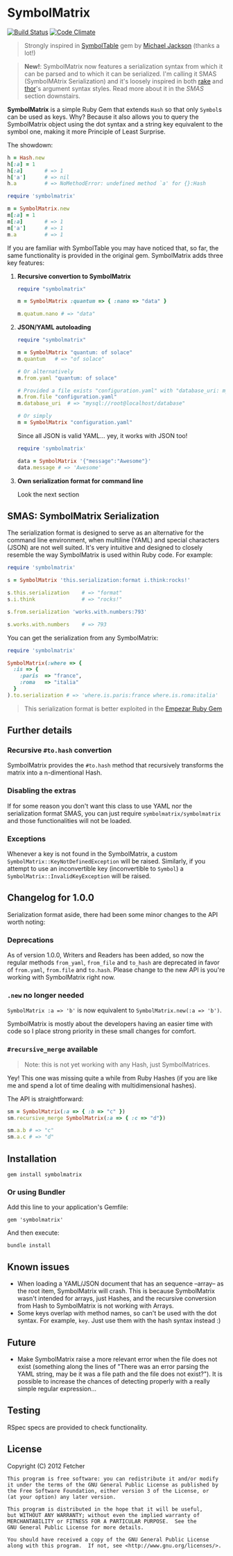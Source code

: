 SymbolMatrix
============

[![Build Status](https://secure.travis-ci.org/Fetcher/symbolmatrix.png)](http://travis-ci.org/Fetcher/symbolmatrix) [![Code Climate](https://codeclimate.com/badge.png)](https://codeclimate.com/github/Fetcher/symbolmatrix)

> Strongly inspired in [SymbolTable][symboltable] gem by [Michael Jackson][michael-jackson-home] (thanks a lot!)

> **New!**: SymbolMatrix now features a serialization syntax from which it can be parsed and to which it can be serialized. I'm calling it SMAS (SymbolMAtrix Serialization) and it's loosely inspired in both [rake][rake-link] and [thor][thor-link]'s argument syntax styles. Read more about it in the *SMAS* section downstairs.

**SymbolMatrix** is a simple Ruby Gem that extends `Hash` so that only `Symbol`s can be used as keys. Why? Because it also allows you to query the SymbolMatrix object using the dot syntax and a string key equivalent to the symbol one, making it more Principle of Least Surprise.

The showdown:

```ruby
h = Hash.new
h[:a] = 1
h[:a]       # => 1
h['a']      # => nil
h.a         # => NoMethodError: undefined method `a' for {}:Hash

require 'symbolmatrix'

m = SymbolMatrix.new
m[:a] = 1
m[:a]       # => 1
m['a']      # => 1
m.a         # => 1
```

If you are familiar with SymbolTable you may have noticed that, so far, the same functionality is provided in the original gem. SymbolMatrix adds three key features:

1.  **Recursive convertion to SymbolMatrix**

    ```ruby
    require "symbolmatrix"
    
    m = SymbolMatrix :quantum => { :nano => "data" }

    m.quatum.nano # => "data"
    ```

2.  **JSON/YAML autoloading**
    
    ```ruby
    require "symbolmatrix"
    
    m = SymbolMatrix "quantum: of solace"
    m.quantum   # => "of solace"
    
    # Or alternatively
    m.from.yaml "quantum: of solace"
    
    # Provided a file exists "configuration.yaml" with "database_uri: mysql://root@localhost/database"
    m.from.file "configuration.yaml"
    m.database_uri  # => "mysql://root@localhost/database"
    
    # Or simply
    m = SymbolMatrix "configuration.yaml"
    ```
    
    Since all JSON is valid YAML... yey, it works with JSON too!
	```ruby
    require 'symbolmatrix'
    
    data = SymbolMatrix '{"message":"Awesome"}'
    data.message # => 'Awesome'
    ```

3.  **Own serialization format for command line**
    
    Look the next section

[symboltable]: https://github.com/mjijackson/symboltable
[michael-jackson-home]: http://mjijackson.com/
[rake-link]: https://github.com/jimweirich/rake
[thor-link]: https://github.com/wycats/thor

SMAS: SymbolMatrix Serialization
--------------------------------

The serialization format is designed to serve as an alternative for the command line environment, when multiline (YAML) and special characters (JSON) are not well suited. It's very intuitive and designed to closely resemble the way SymbolMatrix is used within Ruby code. For example:
    
```ruby
require 'symbolmatrix'

s = SymbolMatrix 'this.serialization:format i.think:rocks!'

s.this.serialization    # => "format"
s.i.think               # => "rocks!"

s.from.serialization 'works.with.numbers:793'

s.works.with.numbers    # => 793
```

You can get the serialization from any SymbolMatrix:

```ruby
require 'symbolmatrix'

SymbolMatrix(:where => { 
  :is => { 
    :paris  => "france", 
    :roma   => "italia"
  }
).to.serialization # => 'where.is.paris:france where.is.roma:italia'
```

> This serialization format is better exploited in the [Empezar Ruby Gem][empezar-link]

[empezar-link]: https://github.com/Fetcher/empezar

Further details
---------------

### Recursive `#to.hash` convertion

SymbolMatrix provides the `#to.hash` method that recursively transforms the matrix into a n-dimentional Hash.

### Disabling the extras

If for some reason you don't want this class to use YAML nor the serialization format SMAS, you can just require `symbolmatrix/symbolmatrix` and those functionalities will not be loaded.

### Exceptions

Whenever a key is not found in the SymbolMatrix, a custom `SymbolMatrix::KeyNotDefinedException` will be raised. 
Similarly, if you attempt to use an inconvertible key (inconvertible to `Symbol`) a `SymbolMatrix::InvalidKeyException` will be raised.

Changelog for 1.0.0
-------------------

Serialization format aside, there had been some minor changes to the API worth noting:

### Deprecations

As of version 1.0.0, Writers and Readers has been added, so now the regular methods `from_yaml`, `from_file` and `to_hash` are deprecated in favor of `from.yaml`, `from.file` and `to.hash`. Please change to the new API is you're working with SymbolMatrix right now.

### `.new` no longer needed

`SymbolMatrix :a => 'b'` is now equivalent to `SymbolMatrix.new(:a => 'b')`.

SymbolMatrix is mostly about the developers having an easier time with code so I place strong priority in these small changes for comfort.

### `#recursive_merge` available

> Note: this is not yet working with any Hash, just SymbolMatrices.

Yey! This one was missing quite a while from Ruby Hashes (if you are like me and spend a lot of time dealing with multidimensional hashes).

The API is straightforward:
```ruby
sm = SymbolMatrix(:a => { :b => "c" })
sm.recursive_merge SymbolMatrix(:a => { :c => "d"})

sm.a.b # => "c"
sm.a.c # => "d"
```

Installation
------------

    gem install symbolmatrix

### Or using Bundler
Add this line to your application's Gemfile:

    gem 'symbolmatrix'

And then execute:

    bundle install

## Known issues

- When loading a YAML/JSON document that has an sequence &ndash;array&ndash; as the root item, SymbolMatrix will crash. This is because SymbolMatrix wasn't intended for arrays, just Hashes, and the recursive conversion from Hash to SymbolMatrix is not working with Arrays.
- Some keys overlap with method names, so can't be used with the dot syntax. For example, `key`. Just use them with the hash syntax instead :)

## Future

- Make SymbolMatrix raise a more relevant error when the file does not exist (something along the lines of "There was an error parsing the YAML string, may be it was a file path and the file does not exist?"). It is possible to increase the chances of detecting properly with a really simple regular expression...

## Testing

RSpec specs are provided to check functionality.

## License

Copyright (C) 2012 Fetcher

    This program is free software: you can redistribute it and/or modify
    it under the terms of the GNU General Public License as published by
    the Free Software Foundation, either version 3 of the License, or
    (at your option) any later version.

    This program is distributed in the hope that it will be useful,
    but WITHOUT ANY WARRANTY; without even the implied warranty of
    MERCHANTABILITY or FITNESS FOR A PARTICULAR PURPOSE.  See the
    GNU General Public License for more details.

    You should have received a copy of the GNU General Public License
    along with this program.  If not, see <http://www.gnu.org/licenses/>.
